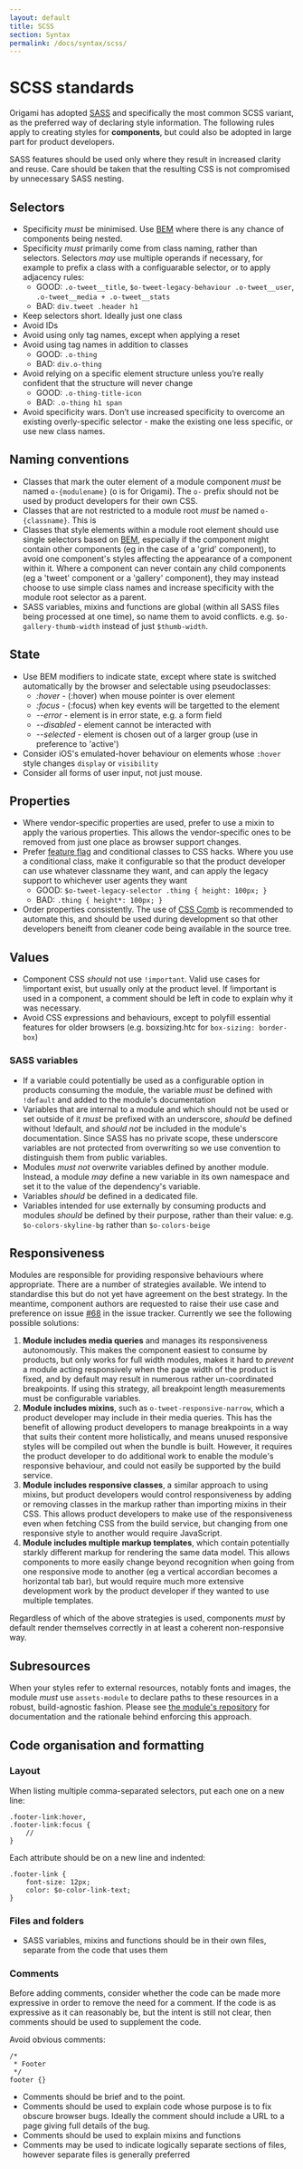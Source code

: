 ```yaml
---
layout: default
title: SCSS
section: Syntax
permalink: /docs/syntax/scss/
---
```


# SCSS standards

Origami has adopted [SASS](http://sass-lang.com/) and specifically the most common SCSS variant, as the preferred way of declaring style information.  The following rules apply to creating styles for **components**, but could also be adopted in large part for product developers.

SASS features should be used only where they result in increased clarity and reuse. Care should be taken that the resulting CSS is not compromised by unnecessary SASS nesting.

## Selectors

* Specificity *must* be minimised. Use [BEM](http://csswizardry.com/2013/01/mindbemding-getting-your-head-round-bem-syntax/) where there is any chance of components being nested.
* Specificity *must* primarily come from class naming, rather than selectors.  Selectors *may* use multiple operands if necessary, for example to prefix a class with a configuarable selector, or to apply adjacency rules:
	- GOOD: `.o-tweet__title`, `$o-tweet-legacy-behaviour .o-tweet__user`, `.o-tweet__media + .o-tweet__stats`
	- BAD: `div.tweet .header h1`
* Keep selectors short. Ideally just one class
* Avoid IDs
* Avoid using only tag names, except when applying a reset
* Avoid using tag names in addition to classes
	- GOOD: `.o-thing`
	- BAD: `div.o-thing`
* Avoid relying on a specific element structure unless you’re really confident that the structure will never change
	- GOOD: `.o-thing-title-icon`
	- BAD: `.o-thing h1 span`
* Avoid specificity wars. Don’t use increased specificity to overcome an existing overly-specific selector - make the existing one less specific, or use new class names.

## Naming conventions

* Classes that mark the outer element of a module component *must* be named `o-{modulename}` (o is for Origami).  The `o-` prefix should not be used by product developers for their own CSS.
* Classes that are not restricted to a module root *must* be named `o-{classname}`.  This is
* Classes that style elements within a module root element should use single selectors based on [BEM](http://csswizardry.com/2013/01/mindbemding-getting-your-head-round-bem-syntax/), especially if the component might contain other components (eg in the case of a 'grid' component), to avoid one component's styles affecting the appearance of a component within it.  Where a component can never contain any child components (eg a 'tweet' component or a 'gallery' component), they may instead choose to use simple class names and increase specificity with the module root selector as a parent.
* SASS variables, mixins and functions are global (within all SASS files being processed at one time), so name them to avoid conflicts. e.g. `$o-gallery-thumb-width` instead of just `$thumb-width`.

## State

* Use BEM modifiers to indicate state, except where state is switched automatically by the browser and selectable using pseudoclasses:
	- *:hover* - (:hover) when mouse pointer is over element
	- *:focus* - (:focus) when key events will be targetted to the element
	- *--error* - element is in error state, e.g. a form field
	- *--disabled* - element cannot be interacted with
	- *--selected* - element is chosen out of a larger group (use in preference to 'active')
* Consider iOS's emulated-hover behaviour on elements whose `:hover` style changes `display` or `visibility`
* Consider all forms of user input, not just mouse.

## Properties

* Where vendor-specific properties are used, prefer to use a mixin to apply the various properties. This allows the vendor-specific ones to be removed from just one place as browser support changes.
* Prefer [feature flag](/ft-origami/docs/syntax/html/) and conditional classes to CSS hacks.  Where you use a conditional class, make it configurable so that the product developer can use whatever classname they want, and can apply the legacy support to whichever user agents they want
	- GOOD: `$o-tweet-legacy-selector .thing { height: 100px; }`
	- BAD: `.thing { height*: 100px; }`
* Order properties consistently. The use of [CSS Comb](http://csscomb.com/) is recommended to automate this, and should be used during development so that other developers beneift from cleaner code being available in the source tree.

## Values

* Component CSS *should* not use `!important`.  Valid use cases for !important exist, but usually only at the product level.  If !important is used in a component, a comment should be left in code to explain why it was necessary.
* Avoid CSS expressions and behaviours, except to polyfill essential features for older browsers (e.g. boxsizing.htc for `box-sizing: border-box`)

### SASS variables

* If a variable could potentially be used as a configurable option in products consuming the module, the variable *must* be defined with `!default` and added to the module's documentation
* Variables that are internal to a module and which should not be used or set outside of it *must* be prefixed with an underscore, *should* be defined without !default, and *should not* be included in the module's documentation.  Since SASS has no private scope, these underscore variables are not protected from overwriting so we use convention to distinguish them from public variables.
* Modules *must not* overwrite variables defined by another module.  Instead, a module *may* define a new variable in its own namespace and set it to the value of the dependency's variable.
* Variables *should* be defined in a dedicated file.
* Variables intended for use externally by consuming products and modules *should* be defined by their purpose, rather than their value: e.g. `$o-colors-skyline-bg` rather than `$o-colors-beige`

## Responsiveness

Modules are responsible for providing responsive behaviours where appropriate.  There are a number of strategies available.  We intend to standardise this but do not yet have agreement on the best strategy.  In the meantime, component authors are requested to raise their use case and preference on issue [#68](https://github.com/Financial-Times/ft-origami/issues/68) in the issue tracker.  Currently we see the following possible solutions:

1. **Module includes media queries** and manages its responsiveness autonomously.  This makes the component easiest to consume by products, but only works for full width modules, makes it hard to *prevent* a module acting responsively when the page width of the product is fixed, and by default may result in numerous rather un-coordinated breakpoints.  If using this strategy, all breakpoint length measurements must be configurable variables.
2. **Module includes mixins**, such as `o-tweet-responsive-narrow`, which a product developer may include in their media queries.  This has the benefit of allowing product developers to manage breakpoints in a way that suits their content more holistically, and means unused responsive styles will be compiled out when the bundle is built.  However, it requires the product developer to do additional work to enable the module's responsive behaviour, and could not easily be supported by the build service.
3. **Module includes responsive classes**, a similar approach to using mixins, but product developers would control responsiveness by adding or removing classes in the markup rather than importing mixins in their CSS.  This allows product developers to make use of the responsiveness even when fetching CSS from the build service, but changing from one responsive style to another would require JavaScript.
4. **Module includes multiple markup templates**, which contain potentially starkly different markup for rendering the same data model.  This allows components to more easily change beyond recognition when going from one responsive mode to another (eg a vertical accordian becomes a horizontal tab bar), but would require much more extensive development work by the product developer if they wanted to use multiple templates.

Regardless of which of the above strategies is used, components *must* by default render themselves correctly in at least a coherent non-responsive way.

## Subresources

When your styles refer to external resources, notably fonts and images, the module *must* use `assets-module` to declare paths to these resources in a robust, build-agnostic fashion. Please see [the module's repository](http://git.svc.ft.com/summary/?r=origami/assets-module.git) for documentation and the rationale behind enforcing this approach.

## Code organisation and formatting

### Layout

When listing multiple comma-separated selectors, put each one on a new line:

<?prettify linenums=1?>
    .footer-link:hover,
    .footer-link:focus {
        //
    }

Each attribute should be on a new line and indented:

<?prettify linenums=1?>
    .footer-link {
        font-size: 12px;
        color: $o-color-link-text;
    }

### Files and folders

* SASS variables, mixins and functions should be in their own files, separate from the code that uses them

### Comments

Before adding comments, consider whether the code can be made more expressive in order to remove the need for a comment. If the code is as expressive as it can reasonably be, but the intent is still not clear, then comments should be used to supplement the code.

Avoid obvious comments:

    /*
     * Footer
     */
    footer {}

* Comments should be brief and to the point.
* Comments should be used to explain code whose purpose is to fix obscure browser bugs. Ideally the comment should include a URL to a page giving full details of the bug.
* Comments should be used to explain mixins and functions
* Comments may be used to indicate logically separate sections of files, however separate files is generally preferred
